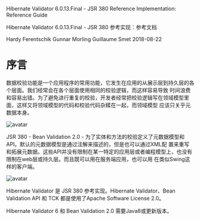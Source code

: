 Hibernate Validator 6.0.13.Final - JSR 380 Reference Implementation: Reference Guide

Hibernate Validator 6.0.13.Final - JSR 380 参考实现：参考文档

Hardy Ferentschik  Gunnar Morling  Guillaume Smet  2018-08-22


# 序言

数据校验功能是一个应用程序的常用功能，它发生在应用的从展示层到持久层的各个层面。我们经常会在各个层面使用相同的校验逻辑，而这样容易导致
时间浪费和容易出错。为了避免进行重复的校验，开发者经常把校验逻辑写在领域模型里面，这样又将领域模型的代码和校验代码杂糅在一起，而领域模型
应该只关乎元数据本身。

![avatar](https://docs.jboss.org/hibernate/stable/validator/reference/en-US/html_single/images/application-layers.png)

JSR 380 - Bean Validation 2.0 - 为了实体和方法的校验定义了元数据模型和API。默认的元数据模型是通过注解来描述的，但是也可以通过XML配
置来重写和拓展元数据。这些API并没有限制在某一特定的应用层或者编程模型上，也没有限制在web层或持久层。而且既可以用在服务端应用，也可以用
在类似Swing这样的客户端。

![avatar](https://docs.jboss.org/hibernate/stable/validator/reference/en-US/html_single/images/application-layers2.png)

Hibernate Validator 是 JSR 380 参考实现。Hibernate Validator、Bean Validation API 和 TCK 都是使用了Apache Software License 
2.0。

Hibernate Validator 6 和 Bean Validation 2.0 需要Java8或更新版本。 